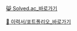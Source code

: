 <a href="https://solved.ac/profile/suwon3274">😸 Solved.ac_바로가기</a><br><br> 
<a href="https://drive.google.com/file/d/1XyaNZZ3wvgcksym30GHN7NoRP5k1KIpf/view?usp=sharing">📑 이력서/포트폴리오_바로가기</a><br><br> 

<!--
**suw0n/suw0n** is a ✨ _special_ ✨ repository because its `README.md` (this file) appears on your GitHub profile.

Here are some ideas to get you started:

- 🔭 I’m currently working on ...
- 🌱 I’m currently learning ...
- 👯 I’m looking to collaborate on ...
- 🤔 I’m looking for help with ...
- 💬 Ask me about ...
- 📫 How to reach me: ...
- 😄 Pronouns: ...
- ⚡ Fun fact: ...
-->
